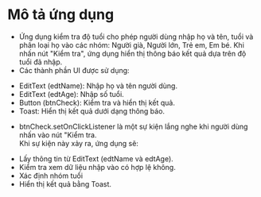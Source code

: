 # Mô tả ứng dụng

- Ứng dụng kiểm tra độ tuổi cho phép người dùng nhập họ và tên, tuổi và
  phân loại họ vào các nhóm: Người già, Người lớn, Trẻ em, Em bé. Khi nhấn nút "Kiểm tra", ứng dụng hiển thị
  thông báo kết quả dựa trên độ tuổi đã nhập.
- Các thành phần UI được sử dụng:
+ EditText (edtName): Nhập họ và tên người dùng.
+ EditText (edtAge): Nhập số tuổi.
+ Button (btnCheck): Kiểm tra và hiển thị kết quả.
+ Toast: Hiển thị kết quả dưới dạng thông báo.

- btnCheck.setOnClickListener là một sự kiện lắng nghe khi người dùng nhấn vào nút "Kiểm tra.  
  Khi sự kiện này xảy ra, ứng dụng sẽ:

+ Lấy thông tin từ EditText (edtName và edtAge).
+ Kiểm tra xem dữ liệu nhập vào có hợp lệ không.
+ Xác định nhóm tuổi
+ Hiển thị kết quả bằng Toast.
